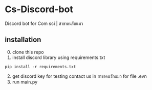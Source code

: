 # Cs-Discord-bot

Discord bot for Com sci | สาขาคนรักแมว

## installation
0. clone this repo
1. install discord library using requirements.txt
```console  
pip install -r requirements.txt 
```
2. get discord key for testing contact us in สาขาคนรักแมว for file .evn
3. run main.py


